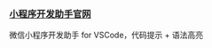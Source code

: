 ### <a href="https://marketplace.visualstudio.com/items?itemName=overtrue.miniapp-helper" target="_blank">小程序开发助手官网</a>


微信小程序开发助手 for VSCode，代码提示 + 语法高亮